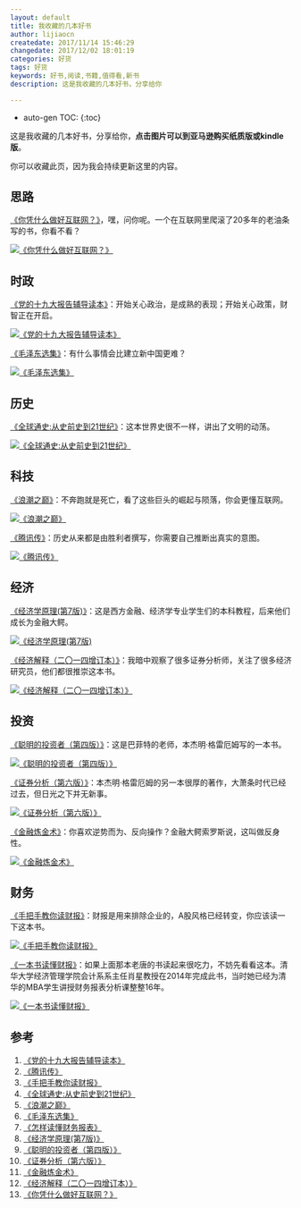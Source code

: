 ```yaml
---
layout: default
title: 我收藏的几本好书
author: lijiaocn
createdate: 2017/11/14 15:46:29
changedate: 2017/12/02 18:01:19
categories: 好货
tags: 好货
keywords: 好书,阅读,书籍,值得看,新书
description: 这是我收藏的几本好书，分享给你

---
```


* auto-gen TOC:
{:toc}

这是我收藏的几本好书，分享给你，**点击图片可以到亚马逊购买纸质版或kindle版**。

你可以收藏此页，因为我会持续更新这里的内容。

## 思路

[《你凭什么做好互联网？》][13]，嘿，问你呢。一个在互联网里爬滚了20多年的老油条写的书，你看不看？

[![《你凭什么做好互联网？》](https://images-cn.ssl-images-amazon.com/images/I/515eWtImWBL.jpg)][13]

## 时政

[《党的十九大报告辅导读本》][1]：开始关心政治，是成熟的表现；开始关心政策，财智正在开启。

[![《党的十九大报告辅导读本》](https://images-cn.ssl-images-amazon.com/images/I/51sPfLFxxpL._SY498_BO1,204,203,200_.jpg)][1]

[《毛泽东选集》][6]：有什么事情会比建立新中国更难？

[![《毛泽东选集》](https://images-cn.ssl-images-amazon.com/images/I/41a8Nt3bRCL._SX342_BO1,204,203,200_.jpg)][6]

## 历史

[《全球通史:从史前史到21世纪》][4]：这本世界史很不一样，讲出了文明的动荡。

[![《全球通史:从史前史到21世纪》](https://images-cn.ssl-images-amazon.com/images/I/51q-rv-nCJL._SY498_BO1,204,203,200_.jpg)][4]

## 科技

[《浪潮之巅》][5]：不奔跑就是死亡，看了这些巨头的崛起与陨落，你会更懂互联网。

[![《浪潮之巅》](https://images-cn.ssl-images-amazon.com/images/I/51hNiJTU2ZL._SX353_BO1,204,203,200_.jpg)][5]

[《腾讯传》][2]：历史从来都是由胜利者撰写，你需要自己推断出真实的意图。

[![《腾讯传》](https://images-cn.ssl-images-amazon.com/images/I/41QFZN14PgL._SY498_BO1,204,203,200_.jpg)][2]

## 经济

[《经济学原理(第7版)》][8]：这是西方金融、经济学专业学生们的本科教程，后来他们成长为金融大鳄。

[![《经济学原理(第7版)](https://images-cn.ssl-images-amazon.com/images/I/61bJjkRPR6L._SX356_BO1,204,203,200_.jpg)][8]

[《经济解释（二〇一四增订本）》][12]：我暗中观察了很多证券分析师，关注了很多经济研究员，他们都很推崇这本书。

[![《经济解释（二〇一四增订本）》](https://images-cn.ssl-images-amazon.com/images/I/51GE7J2UQZL._SX339_BO1,204,203,200_.jpg)][12]

## 投资

[《聪明的投资者（第四版）》][9]：这是巴菲特的老师，本杰明·格雷厄姆写的一本书。

[![《聪明的投资者（第四版）》](https://images-cn.ssl-images-amazon.com/images/I/51pUWvW04xL._SX405_BO1,204,203,200_.jpg)][9]

[《证券分析（第六版）》][10]：本杰明·格雷厄姆的另一本很厚的著作，大萧条时代已经过去，但日光之下并无新事。

[![《证券分析（第六版）》](https://images-cn-4.ssl-images-amazon.com/images/I/51f6DCPxwLL._SX358_BO1,204,203,200_.jpg)][10]

[《金融炼金术》][11]：你喜欢逆势而为、反向操作？金融大鳄索罗斯说，这叫做反身性。

[![《金融炼金术》](https://images-cn.ssl-images-amazon.com/images/I/41ChHRJT1fL._SY498_BO1,204,203,200_.jpg)][11]

## 财务

[《手把手教你读财报》][3]：财报是用来排除企业的，A股风格已经转变，你应该读一下这本书。

[![《手把手教你读财报》](https://images-cn.ssl-images-amazon.com/images/I/51KFtjE%2B3bL._SX398_BO1,204,203,200_.jpg)][3]

[《一本书读懂财报》][7]：如果上面那本老唐的书读起来很吃力，不妨先看看这本。清华大学经济管理学院会计系系主任肖星教授在2014年完成此书，当时她已经为清华的MBA学生讲授财务报表分析课整整16年。

[![《一本书读懂财报》](https://images-cn.ssl-images-amazon.com/images/I/51mBH0YABZL._SX371_BO1,204,203,200_.jpg)][7]

## 参考 

1. [《党的十九大报告辅导读本》][1]
2. [《腾讯传》][2]
3. [《手把手教你读财报》][3]
4. [《全球通史:从史前史到21世纪》][4]
5. [《浪潮之巅》][5]
6. [《毛泽东选集》][6]
7. [《怎样读懂财务报表》][7]
8. [《经济学原理(第7版)》][8]
9. [《聪明的投资者（第四版）》][9]
10. [《证券分析（第六版）》][10]
11. [《金融炼金术》][11]
12. [《经济解释（二〇一四增订本）》][12]
13. [《你凭什么做好互联网？》][13]

[1]: https://www.amazon.cn/s/ref=as_li_ss_tl?_encoding=UTF8&camp=536&creative=3132&field-keywords=%E5%85%9A%E7%9A%84%E5%8D%81%E4%B9%9D%E5%A4%A7&linkCode=ur2&tag=znrio-23&url=search-alias%3Daps "《党的十九大报告辅导读本》"
[2]: https://www.amazon.cn/s/ref=as_li_ss_tl?_encoding=UTF8&camp=536&creative=3132&field-keywords=%E8%85%BE%E8%AE%AF%E4%BC%A0&linkCode=ur2&rh=i%3Aaps%2Ck%3A%E8%85%BE%E8%AE%AF%E4%BC%A0&tag=znrio-23&url=search-alias%3Daps "《腾讯传》"
[3]: https://www.amazon.cn/s/ref=as_li_ss_tl?_encoding=UTF8&camp=536&creative=3132&field-keywords=%E6%89%8B%E6%8A%8A%E6%89%8B%E6%95%99%E4%BD%A0%E8%AF%BB%E8%B4%A2%E6%8A%A5&linkCode=ur2&rh=i%3Aaps%2Ck%3A%E6%89%8B%E6%8A%8A%E6%89%8B%E6%95%99%E4%BD%A0%E8%AF%BB%E8%B4%A2%E6%8A%A5&tag=znrio-23&url=search-alias%3Daps "《手把手教你读财报》"
[4]: https://www.amazon.cn/s/ref=as_li_ss_tl?_encoding=UTF8&camp=536&creative=3132&field-keywords=%E5%85%A8%E7%90%83%E9%80%9A%E5%8F%B2&linkCode=ur2&tag=znrio-23&url=search-alias%3Daps "《全球通史:从史前史到21世纪》"
[5]: https://www.amazon.cn/s/ref=as_li_ss_tl?_encoding=UTF8&camp=536&creative=3132&field-keywords=%E6%B5%AA%E6%BD%AE%20%E5%90%B4%E5%86%9B&linkCode=ur2&rh=i%3Aaps%2Ck%3A%E6%B5%AA%E6%BD%AE%20%E5%90%B4%E5%86%9B&tag=znrio-23&url=search-alias%3Daps "《浪潮之巅》"
[6]: https://www.amazon.cn/s/ref=as_li_ss_tl?_encoding=UTF8&camp=536&creative=3132&field-keywords=%E6%AF%9B%E6%B3%BD%E4%B8%9C%E6%96%87%E9%80%89&linkCode=ur2&rh=i%3Aaps%2Ck%3A%E6%AF%9B%E6%B3%BD%E4%B8%9C%E6%96%87%E9%80%89&tag=znrio-23&url=search-alias%3Daps "《毛泽东选集》"
[7]: https://www.amazon.cn/gp/product/B00LIHW81S/ref=as_li_ss_tl?ie=UTF8&camp=536&creative=3132&creativeASIN=B00LIHW81S&linkCode=as2&tag=znrio-23 "《一本书读懂财务报表》"
[8]: https://www.amazon.cn/s/ref=as_li_ss_tl?_encoding=UTF8&camp=536&creative=3132&field-keywords=%E7%BB%8F%E6%B5%8E%E5%AD%A6%E5%8E%9F%E7%90%86&linkCode=ur2&tag=znrio-23&url=search-alias%3Daps "《经济学原理(第7版)》"
[9]: https://www.amazon.cn/s/ref=as_li_ss_tl?_encoding=UTF8&camp=536&creative=3132&field-keywords=%E8%81%AA%E6%98%8E%E7%9A%84%E6%8A%95%E8%B5%84%E8%80%85&linkCode=ur2&rh=i%3Aaps%2Ck%3A%E8%81%AA%E6%98%8E%E7%9A%84%E6%8A%95%E8%B5%84%E8%80%85&tag=znrio-23&url=search-alias%3Daps   "《聪明的投资者（第四版）》"
[10]: https://www.amazon.cn/s/ref=as_li_ss_tl?_encoding=UTF8&camp=536&creative=3132&field-keywords=%E8%AF%81%E5%88%B8%E5%88%86%E6%9E%90&linkCode=ur2&tag=znrio-23&url=search-alias%3Daps "《证券分析（第六版）》"
[11]: https://www.amazon.cn/s/ref=as_li_ss_tl?_encoding=UTF8&camp=536&creative=3132&field-keywords=%E9%87%91%E8%9E%8D%E7%82%BC%E9%87%91%E6%9C%AF&linkCode=ur2&rh=i%3Aaps%2Ck%3A%E9%87%91%E8%9E%8D%E7%82%BC%E9%87%91%E6%9C%AF&tag=znrio-23&url=search-alias%3Daps "《金融炼金术》"
[12]: https://www.amazon.cn/s/ref=as_li_ss_tl?_encoding=UTF8&camp=536&creative=3132&field-keywords=%E5%BC%A0%E4%BA%94%E5%B8%B8&linkCode=ur2&rh=i%3Aaps%2Ck%3A%E5%BC%A0%E4%BA%94%E5%B8%B8&tag=znrio-23&url=search-alias%3Daps "《经济解释（二〇一四增订本）》"
[13]: https://www.amazon.cn/s/ref=as_li_ss_tl?_encoding=UTF8&camp=536&creative=3132&crid=11AJ8VPOWM9EM&field-keywords=%E4%BD%A0%E5%87%AD%E4%BB%80%E4%B9%88%E5%81%9A%E5%A5%BD%E4%BA%92%E8%81%94%E7%BD%91%20%E4%BB%8E%E6%8A%80%E6%9C%AF%E6%80%9D%E7%BB%B4%E5%88%B0%E5%95%86%E4%B8%9A%E9%80%BB%E8%BE%91&linkCode=ur2&sprefix=%E4%BD%A0%E5%87%AD%E4%BB%80%E4%B9%88%E5%81%9A%E5%A5%BD%2Caps%2C134&tag=znrio-23&url=search-alias%3Daps "《你凭什么做好互联网？》"
